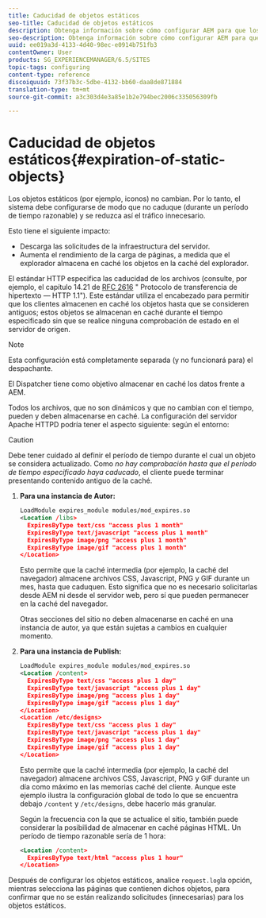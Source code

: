 ```yaml
---
title: Caducidad de objetos estáticos
seo-title: Caducidad de objetos estáticos
description: Obtenga información sobre cómo configurar AEM para que los objetos estáticos no caduquen (durante un período de tiempo razonable).
seo-description: Obtenga información sobre cómo configurar AEM para que los objetos estáticos no caduquen (durante un período de tiempo razonable).
uuid: ee019a3d-4133-4d40-98ec-e0914b751fb3
contentOwner: User
products: SG_EXPERIENCEMANAGER/6.5/SITES
topic-tags: configuring
content-type: reference
discoiquuid: 73f37b3c-5dbe-4132-bb60-daa8de871884
translation-type: tm+mt
source-git-commit: a3c303d4e3a85e1b2e794bec2006c335056309fb

---
```



# Caducidad de objetos estáticos{#expiration-of-static-objects}

Los objetos estáticos (por ejemplo, iconos) no cambian. Por lo tanto, el sistema debe configurarse de modo que no caduque (durante un período de tiempo razonable) y se reduzca así el tráfico innecesario.

Esto tiene el siguiente impacto:

* Descarga las solicitudes de la infraestructura del servidor.
* Aumenta el rendimiento de la carga de páginas, a medida que el explorador almacena en caché los objetos en la caché del explorador.

El estándar HTTP especifica las caducidad de los archivos (consulte, por ejemplo, el capítulo 14.21 de [RFC 2616](https://www.ietf.org/rfc/rfc2616.txt) &quot; Protocolo de transferencia de hipertexto — HTTP 1.1&quot;). Este estándar utiliza el encabezado para permitir que los clientes almacenen en caché los objetos hasta que se consideren antiguos; estos objetos se almacenan en caché durante el tiempo especificado sin que se realice ninguna comprobación de estado en el servidor de origen.

>[!NOTE]
>
>Esta configuración está completamente separada (y no funcionará para) el despachante.
>
>El Dispatcher tiene como objetivo almacenar en caché los datos frente a AEM.

Todos los archivos, que no son dinámicos y que no cambian con el tiempo, pueden y deben almacenarse en caché. La configuración del servidor Apache HTTPD podría tener el aspecto siguiente: según el entorno:

>[!CAUTION]
>
>Debe tener cuidado al definir el período de tiempo durante el cual un objeto se considera actualizado. Como *no hay comprobación hasta que el período de tiempo especificado haya caducado*, el cliente puede terminar presentando contenido antiguo de la caché.

1. **Para una instancia de Autor:**

   ```xml
   LoadModule expires_module modules/mod_expires.so
   <Location /libs>
     ExpiresByType text/css "access plus 1 month"
     ExpiresByType text/javascript "access plus 1 month"
     ExpiresByType image/png "access plus 1 month"
     ExpiresByType image/gif "access plus 1 month"
   </Location>
   ```

   Esto permite que la caché intermedia (por ejemplo, la caché del navegador) almacene archivos CSS, Javascript, PNG y GIF durante un mes, hasta que caduquen. Esto significa que no es necesario solicitarlas desde AEM ni desde el servidor web, pero sí que pueden permanecer en la caché del navegador.

   Otras secciones del sitio no deben almacenarse en caché en una instancia de autor, ya que están sujetas a cambios en cualquier momento.

1. **Para una instancia de Publish:**

   ```xml
   LoadModule expires_module modules/mod_expires.so
   <Location /content>
     ExpiresByType text/css "access plus 1 day"
     ExpiresByType text/javascript "access plus 1 day"
     ExpiresByType image/png "access plus 1 day"
     ExpiresByType image/gif "access plus 1 day"
   </Location>
   <Location /etc/designs>
     ExpiresByType text/css "access plus 1 day"
     ExpiresByType text/javascript "access plus 1 day"
     ExpiresByType image/png "access plus 1 day"
     ExpiresByType image/gif "access plus 1 day"
   </Location>
   ```

   Esto permite que la caché intermedia (por ejemplo, la caché del navegador) almacene archivos CSS, Javascript, PNG y GIF durante un día como máximo en las memorias caché del cliente. Aunque este ejemplo ilustra la configuración global de todo lo que se encuentra debajo `/content` y `/etc/designs`, debe hacerlo más granular.

   Según la frecuencia con la que se actualice el sitio, también puede considerar la posibilidad de almacenar en caché páginas HTML. Un período de tiempo razonable sería de 1 hora:

   ```xml
   <Location /content>
     ExpiresByType text/html "access plus 1 hour"
   </Location>
   ```

Después de configurar los objetos estáticos, analice `request.log`la opción, mientras selecciona las páginas que contienen dichos objetos, para confirmar que no se están realizando solicitudes (innecesarias) para los objetos estáticos.
